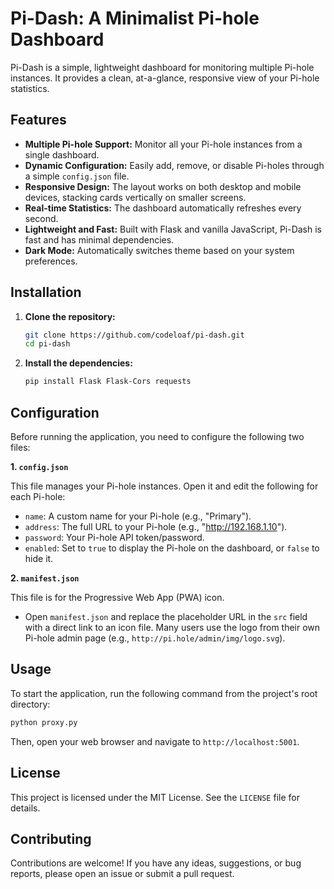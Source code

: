 # Pi-Dash: A Minimalist Pi-hole Dashboard

Pi-Dash is a simple, lightweight dashboard for monitoring multiple Pi-hole instances. It provides a clean, at-a-glance, responsive view of your Pi-hole statistics.

## Features

*   **Multiple Pi-hole Support:** Monitor all your Pi-hole instances from a single dashboard.
*   **Dynamic Configuration:** Easily add, remove, or disable Pi-holes through a simple `config.json` file.
*   **Responsive Design:** The layout works on both desktop and mobile devices, stacking cards vertically on smaller screens.
*   **Real-time Statistics:** The dashboard automatically refreshes every second.
*   **Lightweight and Fast:** Built with Flask and vanilla JavaScript, Pi-Dash is fast and has minimal dependencies.
*   **Dark Mode:** Automatically switches theme based on your system preferences.

## Installation

1.  **Clone the repository:**
    ```bash
    git clone https://github.com/codeloaf/pi-dash.git
    cd pi-dash
    ```

2.  **Install the dependencies:**
    ```bash
    pip install Flask Flask-Cors requests
    ```

## Configuration

Before running the application, you need to configure the following two files:

**1. `config.json`**

This file manages your Pi-hole instances. Open it and edit the following for each Pi-hole:
*   `name`: A custom name for your Pi-hole (e.g., "Primary").
*   `address`: The full URL to your Pi-hole (e.g., "http://192.168.1.10").
*   `password`: Your Pi-hole API token/password.
*   `enabled`: Set to `true` to display the Pi-hole on the dashboard, or `false` to hide it.

**2. `manifest.json`**

This file is for the Progressive Web App (PWA) icon. 
*   Open `manifest.json` and replace the placeholder URL in the `src` field with a direct link to an icon file. Many users use the logo from their own Pi-hole admin page (e.g., `http://pi.hole/admin/img/logo.svg`).

## Usage

To start the application, run the following command from the project's root directory:

```bash
python proxy.py
```

Then, open your web browser and navigate to `http://localhost:5001`.

## License

This project is licensed under the MIT License. See the `LICENSE` file for details.

## Contributing

Contributions are welcome! If you have any ideas, suggestions, or bug reports, please open an issue or submit a pull request.
